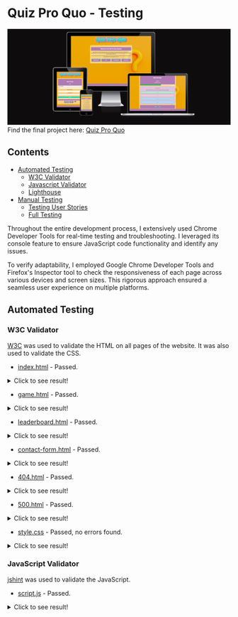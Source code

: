 # Quiz Pro Quo - Testing
![Quiz Pro Quo](documentation/features/am-i-responsive.png)
Find the final project here: [Quiz Pro Quo](https://irebernardidev.github.io/Quiz-Pro-Quo/)

## Contents

- [Automated Testing](#automated-testing)
  * [W3C Validator](#w3c-validator)
  * [Javascript Validator](#javascript-validator)
  * [Lighthouse](#lighthouse)
- [Manual Testing](#manual-testing)
  * [Testing User Stories](#testing-user-stories)
  * [Full Testing](#full-testing)

Throughout the entire development process, I extensively used Chrome Developer Tools for real-time testing and troubleshooting. I leveraged its console feature to ensure JavaScript code functionality and identify any issues.

To verify adaptability, I employed Google Chrome Developer Tools and Firefox's Inspector tool to check the responsiveness of each page across various devices and screen sizes. This rigorous approach ensured a seamless user experience on multiple platforms.

## Automated Testing

### W3C Validator
[W3C](https://validator.w3.org/) was used to validate the HTML on all pages of the website. It was also used to validate the CSS.

* [index.html](index.html) - Passed.
<details>
  <summary>Click to see result!</summary>
   ![index.html](TESTING/W3C/index-w3.png) 
</details>

* [game.html](game.html) - Passed.
<details>
  <summary>Click to see result!</summary>
   ![game.html](TESTING/W3C/game-w3.png) 
</details>

* [leaderboard.html](leaderboard.html) - Passed.
<details>
  <summary>Click to see result!</summary>
   ![leaderboard.html](TESTING/W3C/leaderboard-w3.png) 
</details>

* [contact-form.html](contact-form.html) - Passed.
<details>
  <summary>Click to see result!</summary>
   ![contact-form.html](TESTING/W3C/contact-w3.png) 
</details>

* [404.html](404.html) - Passed.
<details>
  <summary>Click to see result!</summary>
   ![404.html](TESTING/W3C/404-w3.png) 
</details>

* [500.html](500.html) - Passed.
<details>
  <summary>Click to see result!</summary>
   ![500.html](TESTING/W3C/500-w3.png) 
</details>

* [style.css](assets/css/style.css) - Passed, no errors found.
<details>
  <summary>Click to see result!</summary>
   ![style.css](TESTING/W3C/style.css.png) 
</details>

### JavaScript Validator
[jshint](https://jshint.com/) was used to validate the JavaScript.

* [script.js](assets/js/script.js) - Passed.
<details>
  <summary>Click to see result!</summary>
   ![script.js](TESTING/jshint/script.js.png) 
</details>
